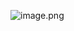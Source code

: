 ![image.png](https://cdn.jsdelivr.net/gh/zzkdm888/note-gen-image-sync@main/2025-09/f0198f94-d54e-4a24-861d-371d1d46ebc9.png)

